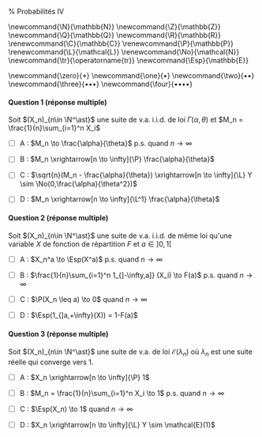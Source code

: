 % Probabilités IV

<!-- LaTeX Macros -->
\newcommand{\N}{\mathbb{N}}
\newcommand{\Z}{\mathbb{Z}}
\newcommand{\Q}{\mathbb{Q}}
\newcommand{\R}{\mathbb{R}}
\renewcommand{\C}{\mathbb{C}}
\renewcommand{\P}{\mathbb{P}}
\renewcommand{\L}{\mathcal{L}}
\renewcommand{\No}{\mathcal{N}}
\newcommand{\tr}{\operatorname{tr}}
\newcommand{\Esp}{\mathbb{E}}

\newcommand{\zero}{$\mathord{\boldsymbol{\circ}}$}
\newcommand{\one}{$\mathord{\bullet}$}
\newcommand{\two}{$\mathord{\bullet}\mathord{\bullet}$}
\newcommand{\three}{$\mathord{\bullet}\mathord{\bullet}\mathord{\bullet}$}
\newcommand{\four}{$\mathord{\bullet}\mathord{\bullet}\mathord{\bullet}\mathord{\bullet}$}

#### Question 1 (réponse multiple)
Soit $(X_n)_{n\in \N^\ast}$ une suite de v.a. i.i.d. de loi $\Gamma(\alpha,\theta)$ et $M_n = \frac{1}{n}\sum_{i=1}^n X_i$

  - [ ] A : $M_n \to \frac{\alpha}{\theta}$ p.s. quand $n \to \infty$

  - [ ] B : $M_n \xrightarrow[n \to \infty]{\P} \frac{\alpha}{\theta}$ 

  - [ ] C : $\sqrt{n}(M_n - \frac{\alpha}{\theta}) \xrightarrow[n \to \infty]{\L} Y \sim \No(0,\frac{\alpha}{\theta^2})$

  - [ ] D : $M_n \xrightarrow[n \to \infty]{\L^1} \frac{\alpha}{\theta}$


#### Question 2 (réponse multiple)
Soit $(X_n)_{n\in \N^\ast}$ une suite de v.a. i.i.d. de même loi qu'une variable $X$ de fonction de répartition $F$ et $a \in ]0,1[$

  - [ ]  A : $X_n^a \to \Esp(X^a)$ p.s. quand $n \to \infty$

  - [ ]  B : $\frac{1}{n}\sum_{i=1}^n 1_{]-\infty,a]} (X_i) \to F(a)$ p.s. quand $n \to \infty$

  - [ ]  C : $\P(X_n \leq a) \to 0$  quand $n \to \infty$

  - [ ]  D : $\Esp(1_{]a,+\infty}(X)) = 1-F(a)$

#### Question 3 (réponse multiple)
Soit $(X_n)_{n\in \N^\ast}$ une suite de v.a. de loi $\mathcal{E}(\lambda_n)$ où $\lambda_n$ est une suite réelle qui converge vers 1.

  - [ ]  A : $X_n \xrightarrow[n \to \infty]{\P} 1$ 

  - [ ]  B : $M_n = \frac{1}{n}\sum_{i=1}^n X_i \to 1$ p.s. quand $n \to \infty$

  - [ ]  C : $\Esp(X_n) \to 1$ quand $n \to \infty$

  - [ ]  D : $X_n \xrightarrow[n \to \infty]{\L} Y \sim \mathcal{E}(1)$ 

